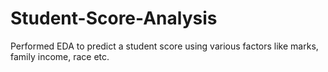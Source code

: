 # Student-Score-Analysis
Performed EDA to predict a student score using various factors like marks, family income, race etc.
